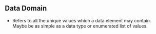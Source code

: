 Data Domain
-----------

* Refers to all the unique values which a data element may contain. Maybe be as simple as a data type or enumerated list of values.

